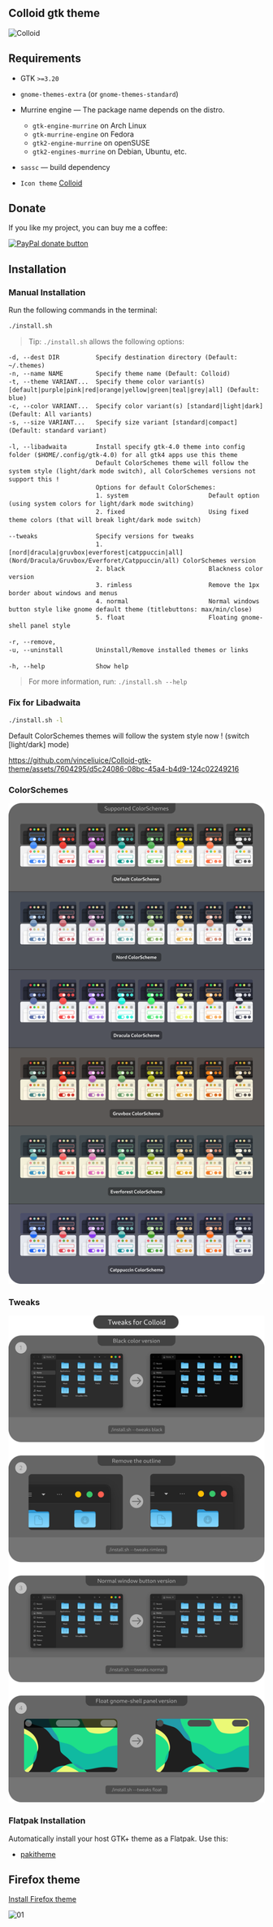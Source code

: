 ## Colloid gtk theme

![Colloid](colloid.png?raw=true)

## Requirements

- GTK `>=3.20`
- `gnome-themes-extra` (or `gnome-themes-standard`)
- Murrine engine — The package name depends on the distro.
  - `gtk-engine-murrine` on Arch Linux
  - `gtk-murrine-engine` on Fedora
  - `gtk2-engine-murrine` on openSUSE
  - `gtk2-engines-murrine` on Debian, Ubuntu, etc.
- `sassc` — build dependency

- `Icon theme` [Colloid](https://github.com/vinceliuice/Colloid-icon-theme)

## Donate

If you like my project, you can buy me a coffee:

<span class="paypal"><a href="https://www.paypal.me/vinceliuice" title="Donate to this project using Paypal"><img src="https://www.paypalobjects.com/webstatic/mktg/Logo/pp-logo-100px.png" alt="PayPal donate button" /></a></span>

## Installation

### Manual Installation

Run the following commands in the terminal:

```sh
./install.sh
```

> Tip: `./install.sh` allows the following options:

```
-d, --dest DIR          Specify destination directory (Default: ~/.themes)
-n, --name NAME         Specify theme name (Default: Colloid)
-t, --theme VARIANT...  Specify theme color variant(s) [default|purple|pink|red|orange|yellow|green|teal|grey|all] (Default: blue)
-c, --color VARIANT...  Specify color variant(s) [standard|light|dark] (Default: All variants)
-s, --size VARIANT...   Specify size variant [standard|compact] (Default: standard variant)

-l, --libadwaita        Install specify gtk-4.0 theme into config folder ($HOME/.config/gtk-4.0) for all gtk4 apps use this theme
                        Default ColorSchemes theme will follow the system style (light/dark mode switch), all ColorSchemes versions not support this !
                        Options for default ColorSchemes:
                        1. system                      Default option (using system colors for light/dark mode switching)
                        2. fixed                       Using fixed theme colors (that will break light/dark mode switch)

--tweaks                Specify versions for tweaks
                        1. [nord|dracula|gruvbox|everforest|catppuccin|all]  (Nord/Dracula/Gruvbox/Everforet/Catppuccin/all) ColorSchemes version
                        2. black                       Blackness color version
                        3. rimless                     Remove the 1px border about windows and menus
                        4. normal                      Normal windows button style like gnome default theme (titlebuttons: max/min/close)
                        5. float                       Floating gnome-shell panel style

-r, --remove,
-u, --uninstall         Uninstall/Remove installed themes or links

-h, --help              Show help
```

> For more information, run: `./install.sh --help`

### Fix for Libadwaita

```sh
./install.sh -l
```

Default ColorSchemes themes will follow the system style now ! (switch [light/dark] mode)

https://github.com/vinceliuice/Colloid-gtk-theme/assets/7604295/d5c24086-08bc-45a4-b4d9-124c02249216

### ColorSchemes

![colorschemes](colorschemes.png?raw=true)

### Tweaks

![tweaks](tweaks.png?raw=true)

### Flatpak Installation

Automatically install your host GTK+ theme as a Flatpak. Use this:

- [pakitheme](https://github.com/refi64/pakitheme)

## Firefox theme
[Install Firefox theme](src/other/firefox)

![01](src/other/firefox/screenshot.png?raw=true)
